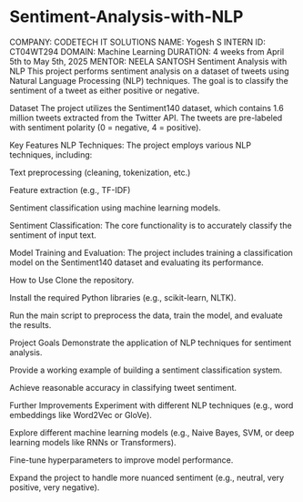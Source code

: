 # Sentiment-Analysis-with-NLP
COMPANY: CODETECH IT SOLUTIONS 
NAME: Yogesh S 
INTERN ID: CT04WT294 
DOMAIN: Machine Learning
DURATION: 4 weeks from April 5th to May 5th, 2025 
MENTOR: NEELA SANTOSH
Sentiment Analysis with NLP
This project performs sentiment analysis on a dataset of tweets using Natural Language Processing (NLP) techniques. The goal is to classify the sentiment of a tweet as either positive or negative.

Dataset
The project utilizes the Sentiment140 dataset, which contains 1.6 million tweets extracted from the Twitter API.  The tweets are pre-labeled with sentiment polarity (0 = negative, 4 = positive).

Key Features
NLP Techniques: The project employs various NLP techniques, including:

Text preprocessing (cleaning, tokenization, etc.)

Feature extraction (e.g., TF-IDF)

Sentiment classification using machine learning models.

Sentiment Classification: The core functionality is to accurately classify the sentiment of input text.

Model Training and Evaluation: The project includes training a classification model on the Sentiment140 dataset and evaluating its performance.

How to Use
Clone the repository.

Install the required Python libraries (e.g., scikit-learn, NLTK).

Run the main script to preprocess the data, train the model, and evaluate the results.

Project Goals
Demonstrate the application of NLP techniques for sentiment analysis.

Provide a working example of building a sentiment classification system.

Achieve reasonable accuracy in classifying tweet sentiment.

Further Improvements
Experiment with different NLP techniques (e.g., word embeddings like Word2Vec or GloVe).

Explore different machine learning models (e.g., Naive Bayes, SVM, or deep learning models like RNNs or Transformers).

Fine-tune hyperparameters to improve model performance.

Expand the project to handle more nuanced sentiment (e.g., neutral, very positive, very negative).
